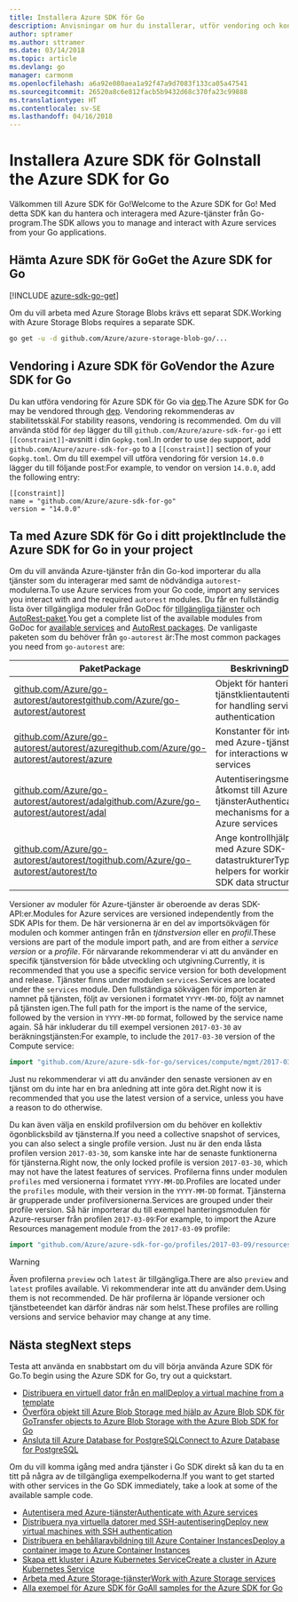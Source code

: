 ```yaml
---
title: Installera Azure SDK för Go
description: Anvisningar om hur du installerar, utför vendoring och konfigurerar Azure SDK för Go.
author: sptramer
ms.author: sttramer
ms.date: 03/14/2018
ms.topic: article
ms.devlang: go
manager: carmonm
ms.openlocfilehash: a6a92e080aea1a92f47a9d7083f133ca05a47541
ms.sourcegitcommit: 26520a8c6e812facb5b9432d68c370fa23c99888
ms.translationtype: HT
ms.contentlocale: sv-SE
ms.lasthandoff: 04/16/2018
---
```

# <a name="install-the-azure-sdk-for-go"></a><span data-ttu-id="73537-103">Installera Azure SDK för Go</span><span class="sxs-lookup"><span data-stu-id="73537-103">Install the Azure SDK for Go</span></span>

<span data-ttu-id="73537-104">Välkommen till Azure SDK för Go!</span><span class="sxs-lookup"><span data-stu-id="73537-104">Welcome to the Azure SDK for Go!</span></span> <span data-ttu-id="73537-105">Med detta SDK kan du hantera och interagera med Azure-tjänster från Go-program.</span><span class="sxs-lookup"><span data-stu-id="73537-105">The SDK allows you to manage and interact with Azure services from your Go applications.</span></span>

## <a name="get-the-azure-sdk-for-go"></a><span data-ttu-id="73537-106">Hämta Azure SDK för Go</span><span class="sxs-lookup"><span data-stu-id="73537-106">Get the Azure SDK for Go</span></span>

[!INCLUDE [azure-sdk-go-get](includes/azure-sdk-go-get.md)]

<span data-ttu-id="73537-107">Om du vill arbeta med Azure Storage Blobs krävs ett separat SDK.</span><span class="sxs-lookup"><span data-stu-id="73537-107">Working with Azure Storage Blobs requires a separate SDK.</span></span>

```bash
go get -u -d github.com/Azure/azure-storage-blob-go/...
```

## <a name="vendor-the-azure-sdk-for-go"></a><span data-ttu-id="73537-108">Vendoring i Azure SDK för Go</span><span class="sxs-lookup"><span data-stu-id="73537-108">Vendor the Azure SDK for Go</span></span>

<span data-ttu-id="73537-109">Du kan utföra vendoring för Azure SDK för Go via [dep](https://github.com/golang/dep).</span><span class="sxs-lookup"><span data-stu-id="73537-109">The Azure SDK for Go may be vendored through [dep](https://github.com/golang/dep).</span></span> <span data-ttu-id="73537-110">Vendoring rekommenderas av stabilitetsskäl.</span><span class="sxs-lookup"><span data-stu-id="73537-110">For stability reasons, vendoring is recommended.</span></span> <span data-ttu-id="73537-111">Om du vill använda stöd för `dep` lägger du till `github.com/Azure/azure-sdk-for-go` i ett `[[constraint]]`-avsnitt i din `Gopkg.toml`.</span><span class="sxs-lookup"><span data-stu-id="73537-111">In order to use `dep` support, add `github.com/Azure/azure-sdk-for-go` to a `[[constraint]]` section of your `Gopkg.toml`.</span></span> <span data-ttu-id="73537-112">Om du till exempel vill utföra vendoring för version `14.0.0` lägger du till följande post:</span><span class="sxs-lookup"><span data-stu-id="73537-112">For example, to vendor on version `14.0.0`, add the following entry:</span></span>

```
[[constraint]]
name = "github.com/Azure/azure-sdk-for-go"
version = "14.0.0"
```

## <a name="include-the-azure-sdk-for-go-in-your-project"></a><span data-ttu-id="73537-113">Ta med Azure SDK för Go i ditt projekt</span><span class="sxs-lookup"><span data-stu-id="73537-113">Include the Azure SDK for Go in your project</span></span>

<span data-ttu-id="73537-114">Om du vill använda Azure-tjänster från din Go-kod importerar du alla tjänster som du interagerar med samt de nödvändiga `autorest`-modulerna.</span><span class="sxs-lookup"><span data-stu-id="73537-114">To use Azure services from your Go code, import any services you interact with and the required `autorest` modules.</span></span>
<span data-ttu-id="73537-115">Du får en fullständig lista över tillgängliga moduler från GoDoc för [tillgängliga tjänster](https://godoc.org/github.com/Azure/azure-sdk-for-go) och [AutoRest-paket](https://godoc.org/github.com/Azure/go-autorest).</span><span class="sxs-lookup"><span data-stu-id="73537-115">You get a complete list of the available modules from GoDoc for [available services](https://godoc.org/github.com/Azure/azure-sdk-for-go) and [AutoRest packages](https://godoc.org/github.com/Azure/go-autorest).</span></span> <span data-ttu-id="73537-116">De vanligaste paketen som du behöver från `go-autorest` är:</span><span class="sxs-lookup"><span data-stu-id="73537-116">The most common packages you need from `go-autorest` are:</span></span>

| <span data-ttu-id="73537-117">Paket</span><span class="sxs-lookup"><span data-stu-id="73537-117">Package</span></span> | <span data-ttu-id="73537-118">Beskrivning</span><span class="sxs-lookup"><span data-stu-id="73537-118">Description</span></span> |
|---------|-------------|
| <span data-ttu-id="73537-119">[github.com/Azure/go-autorest/autorest][autorest]</span><span class="sxs-lookup"><span data-stu-id="73537-119">[github.com/Azure/go-autorest/autorest][autorest]</span></span> | <span data-ttu-id="73537-120">Objekt för hantering av tjänstklientautentisering</span><span class="sxs-lookup"><span data-stu-id="73537-120">Objects for handling service client authentication</span></span> |
| <span data-ttu-id="73537-121">[github.com/Azure/go-autorest/autorest/azure][autorest/azure]</span><span class="sxs-lookup"><span data-stu-id="73537-121">[github.com/Azure/go-autorest/autorest/azure][autorest/azure]</span></span> | <span data-ttu-id="73537-122">Konstanter för interaktioner med Azure-tjänster</span><span class="sxs-lookup"><span data-stu-id="73537-122">Constants for interactions with Azure services</span></span> |
| <span data-ttu-id="73537-123">[github.com/Azure/go-autorest/autorest/adal][autorest/adal]</span><span class="sxs-lookup"><span data-stu-id="73537-123">[github.com/Azure/go-autorest/autorest/adal][autorest/adal]</span></span> | <span data-ttu-id="73537-124">Autentiseringsmekanismer för åtkomst till Azure-tjänster</span><span class="sxs-lookup"><span data-stu-id="73537-124">Authentication mechanisms for accessing Azure services</span></span> |
| <span data-ttu-id="73537-125">[github.com/Azure/go-autorest/autorest/to][autorest/to]</span><span class="sxs-lookup"><span data-stu-id="73537-125">[github.com/Azure/go-autorest/autorest/to][autorest/to]</span></span> | <span data-ttu-id="73537-126">Ange kontrollhjälp för att arbeta med Azure SDK-datastrukturer</span><span class="sxs-lookup"><span data-stu-id="73537-126">Type assertion helpers for working with Azure SDK data structures</span></span> |

[autorest]: https://godoc.org/github.com/Azure/go-autorest/autorest
[autorest/azure]: https://godoc.org/github.com/Azure/go-autorest/autorest/azure
[autorest/adal]: https://godoc.org/github.com/Azure/go-autorest/autorest/adal
[autorest/to]: https://godoc.org/github.com/Azure/go-autorest/autorest/to

<span data-ttu-id="73537-127">Versioner av moduler för Azure-tjänster är oberoende av deras SDK-API:er.</span><span class="sxs-lookup"><span data-stu-id="73537-127">Modules for Azure services are versioned independently from the SDK APIs for them.</span></span> <span data-ttu-id="73537-128">De här versionerna är en del av importsökvägen för modulen och kommer antingen från en _tjänstversion_ eller en _profil_.</span><span class="sxs-lookup"><span data-stu-id="73537-128">These versions are part of the module import path, and are from either a _service version_ or a _profile_.</span></span> <span data-ttu-id="73537-129">För närvarande rekommenderar vi att du använder en specifik tjänstversion för både utveckling och utgivning.</span><span class="sxs-lookup"><span data-stu-id="73537-129">Currently, it is recommended that you use a specific service version for both development and release.</span></span> <span data-ttu-id="73537-130">Tjänster finns under modulen `services`.</span><span class="sxs-lookup"><span data-stu-id="73537-130">Services are located under the `services` module.</span></span> <span data-ttu-id="73537-131">Den fullständiga sökvägen för importen är namnet på tjänsten, följt av versionen i formatet `YYYY-MM-DD`, följt av namnet på tjänsten igen.</span><span class="sxs-lookup"><span data-stu-id="73537-131">The full path for the import is the name of the service, followed by the version in `YYYY-MM-DD` format, followed by the service name again.</span></span> <span data-ttu-id="73537-132">Så här inkluderar du till exempel versionen `2017-03-30` av beräkningstjänsten:</span><span class="sxs-lookup"><span data-stu-id="73537-132">For example, to include the `2017-03-30` version of the Compute service:</span></span>

```go
import "github.com/Azure/azure-sdk-for-go/services/compute/mgmt/2017-03-30/compute"
```

<span data-ttu-id="73537-133">Just nu rekommenderar vi att du använder den senaste versionen av en tjänst om du inte har en bra anledning att inte göra det.</span><span class="sxs-lookup"><span data-stu-id="73537-133">Right now it is recommended that you use the latest version of a service, unless you have a reason to do otherwise.</span></span>

<span data-ttu-id="73537-134">Du kan även välja en enskild profilversion om du behöver en kollektiv ögonblicksbild av tjänsterna.</span><span class="sxs-lookup"><span data-stu-id="73537-134">If you need a collective snapshot of services, you can also select a single profile version.</span></span> <span data-ttu-id="73537-135">Just nu är den enda låsta profilen version `2017-03-30`, som kanske inte har de senaste funktionerna för tjänsterna.</span><span class="sxs-lookup"><span data-stu-id="73537-135">Right now, the only locked profile is version `2017-03-30`, which may not have the latest features of services.</span></span> <span data-ttu-id="73537-136">Profilerna finns under modulen `profiles` med versionerna i formatet `YYYY-MM-DD`.</span><span class="sxs-lookup"><span data-stu-id="73537-136">Profiles are located under the `profiles` module, with their version in the `YYYY-MM-DD` format.</span></span> <span data-ttu-id="73537-137">Tjänsterna är grupperade under profilversionerna.</span><span class="sxs-lookup"><span data-stu-id="73537-137">Services are grouped under their profile version.</span></span> <span data-ttu-id="73537-138">Så här importerar du till exempel hanteringsmodulen för Azure-resurser från profilen `2017-03-09`:</span><span class="sxs-lookup"><span data-stu-id="73537-138">For example, to import the Azure Resources management module from the `2017-03-09` profile:</span></span>

```go
import "github.com/Azure/azure-sdk-for-go/profiles/2017-03-09/resources/mgmt/resources"
```

> [!WARNING]
> <span data-ttu-id="73537-139">Även profilerna `preview` och `latest` är tillgängliga.</span><span class="sxs-lookup"><span data-stu-id="73537-139">There are also `preview` and `latest` profiles available.</span></span> <span data-ttu-id="73537-140">Vi rekommenderar inte att du använder dem.</span><span class="sxs-lookup"><span data-stu-id="73537-140">Using them is not recommended.</span></span> <span data-ttu-id="73537-141">De här profilerna är löpande versioner och tjänstbeteendet kan därför ändras när som helst.</span><span class="sxs-lookup"><span data-stu-id="73537-141">These profiles are rolling versions and service behavior may change at any time.</span></span>

## <a name="next-steps"></a><span data-ttu-id="73537-142">Nästa steg</span><span class="sxs-lookup"><span data-stu-id="73537-142">Next steps</span></span>

<span data-ttu-id="73537-143">Testa att använda en snabbstart om du vill börja använda Azure SDK för Go.</span><span class="sxs-lookup"><span data-stu-id="73537-143">To begin using the Azure SDK for Go, try out a quickstart.</span></span>

* [<span data-ttu-id="73537-144">Distribuera en virtuell dator från en mall</span><span class="sxs-lookup"><span data-stu-id="73537-144">Deploy a virtual machine from a template</span></span>](azure-sdk-go-qs-vm.md)
* [<span data-ttu-id="73537-145">Överföra objekt till Azure Blob Storage med hjälp av Azure Blob SDK för Go</span><span class="sxs-lookup"><span data-stu-id="73537-145">Transfer objects to Azure Blob Storage with the Azure Blob SDK for Go</span></span>](/azure/storage/blobs/storage-quickstart-blobs-go?toc=%2fgo%2fazure%2ftoc.json)
* [<span data-ttu-id="73537-146">Ansluta till Azure Database for PostgreSQL</span><span class="sxs-lookup"><span data-stu-id="73537-146">Connect to Azure Database for PostgreSQL</span></span>](/azure/postgresql/connect-go?toc=%2fgo%2fazure%2ftoc.json)

<span data-ttu-id="73537-147">Om du vill komma igång med andra tjänster i Go SDK direkt så kan du ta en titt på några av de tillgängliga exempelkoderna.</span><span class="sxs-lookup"><span data-stu-id="73537-147">If you want to get started with other services in the Go SDK immediately, take a look at some of the available sample code.</span></span>

* [<span data-ttu-id="73537-148">Autentisera med Azure-tjänster</span><span class="sxs-lookup"><span data-stu-id="73537-148">Authenticate with Azure services</span></span>](https://github.com/Azure-Samples/azure-sdk-for-go-samples/tree/master/iam)
* [<span data-ttu-id="73537-149">Distribuera nya virtuella datorer med SSH-autentisering</span><span class="sxs-lookup"><span data-stu-id="73537-149">Deploy new virtual machines with SSH authentication</span></span>](https://github.com/Azure-Samples/azure-sdk-for-go-samples/tree/master/compute)
* [<span data-ttu-id="73537-150">Distribuera en behållaravbildning till Azure Container Instances</span><span class="sxs-lookup"><span data-stu-id="73537-150">Deploy a container image to Azure Container Instances</span></span>](https://github.com/Azure-Samples/azure-sdk-for-go-samples/tree/master/containerinstance)
* [<span data-ttu-id="73537-151">Skapa ett kluster i Azure Kubernetes Service</span><span class="sxs-lookup"><span data-stu-id="73537-151">Create a cluster in Azure Kubernetes Service</span></span>](https://github.com/Azure-Samples/azure-sdk-for-go-samples/tree/master/containerservice)
* [<span data-ttu-id="73537-152">Arbeta med Azure Storage-tjänster</span><span class="sxs-lookup"><span data-stu-id="73537-152">Work with Azure Storage services</span></span>](https://github.com/Azure-Samples/azure-sdk-for-go-samples/tree/master/storage)
* [<span data-ttu-id="73537-153">Alla exempel för Azure SDK för Go</span><span class="sxs-lookup"><span data-stu-id="73537-153">All samples for the Azure SDK for Go</span></span>](https://github.com/azure-samples/azure-sdk-for-go-samples)

